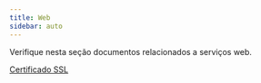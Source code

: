 ```yaml
---
title: Web
sidebar: auto
---
```


Verifique nesta seção documentos relacionados a serviços web.

[Certificado SSL](/guides/web/ssl.html)

